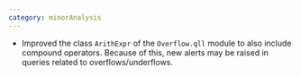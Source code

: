 ```yaml
---
category: minorAnalysis
---
```

* Improved the class `ArithExpr` of the `Overflow.qll` module to also include compound operators. Because of this, new alerts may be raised in queries related to overflows/underflows.
